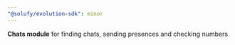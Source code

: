```yaml
---
"@solufy/evolution-sdk": minor
---
```


**Chats module** for finding chats, sending presences and checking numbers
